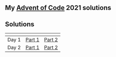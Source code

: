 ## My [Advent of Code](https://adventofcode.com/) 2021 solutions

## **Solutions**

| []()  | []()                        | []()                        |
| ----- | --------------------------- | --------------------------- |
| Day 1 | [Part 1](day-01/part-01.js) | [Part 2](day-01/part-02.js) |
| Day 2 | [Part 1](day-02/part-02.js) | [Part 2](day-02/part-02.js) |
